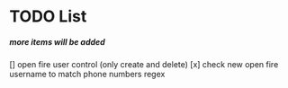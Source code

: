 # TODO List

##### more items will be added

[] open fire user control (only create and delete) 
[x] check new open fire username to match phone numbers regex